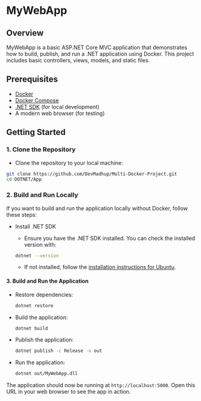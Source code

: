 
# MyWebApp

## Overview

MyWebApp is a basic ASP.NET Core MVC application that demonstrates how to build, publish, and run a .NET application using Docker. This project includes basic controllers, views, models, and static files.

## Prerequisites

- [Docker](https://docs.docker.com/get-docker/)
- [Docker Compose](https://docs.docker.com/compose/install/)
- [.NET SDK](https://learn.microsoft.com/en-us/dotnet/core/install/linux-ubuntu-install?pivots=os-linux-ubuntu-2404&tabs=dotnet8) (for local development)
- A modern web browser (for testing)

## Getting Started

### 1. Clone the Repository

- Clone the repository to your local machine:

```bash
git clone https://github.com/DevMadhup/Multi-Docker-Project.git
cd DOTNET/App
```

### 2. Build and Run Locally 

If you want to build and run the application locally without Docker, follow these steps:

- Install .NET SDK

    - Ensure you have the .NET SDK installed. You can check the installed version with:

    ```bash
    dotnet --version
    ```

    - If not installed, follow the [installation instructions for Ubuntu](https://docs.microsoft.com/en-us/dotnet/core/install/linux-ubuntu).

#### 3. Build and Run the Application

- Restore dependencies:

    ```bash
    dotnet restore
    ```

- Build the application:

    ```bash
    dotnet build
    ```

- Publish the application:

    ```bash
    dotnet publish -c Release -o out
    ```

- Run the application:

    ```bash
    dotnet out/MyWebApp.dll
    ```

The application should now be running at `http://localhost:5000`. Open this URL in your web browser to see the app in action.
